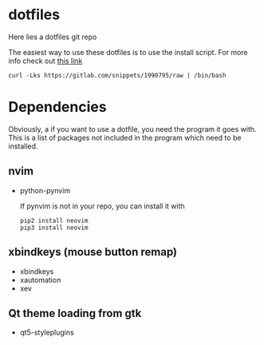 # dotfiles #

Here lies a dotfiles git repo

The easiest way to use these dotfiles is to use the install script. For more info check out [this link](https://www.atlassian.com/git/tutorials/dotfiles)

`curl -Lks https://gitlab.com/snippets/1990795/raw | /bin/bash`

# Dependencies #

Obviously, a if you want to use a dotfile, you need the program it goes with. This is a list of packages not included in the program which need to be installed.

## nvim ##

- python-pynvim

    If pynvim is not in your repo, you can install it with
    ```
    pip2 install neovim
    pip3 install neovim
    ```

## xbindkeys (mouse button remap)

- xbindkeys
- xautomation
- xev

## Qt theme loading from gtk
- qt5-styleplugins
